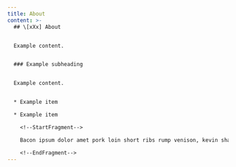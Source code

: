 ```yaml
---
title: About
content: >-
  ## \[xXx] About


  Example content.


  ### Example subheading


  Example content.


  * Example item

  * Example item

    <!--StartFragment-->

    Bacon ipsum dolor amet pork loin short ribs rump venison, kevin shankle tongue beef. Tail beef bresaola turducken, swine prosciutto sirloin tenderloin ground round sausage picanha. Chuck biltong flank brisket meatloaf. Frankfurter bacon shoulder biltong prosciutto. Doner drumstick short ribs rump bacon pig pork belly pork loin capicola kielbasa short loin landjaeger turducken chicken. Tenderloin bresaola short loin jowl swine leberkas, salami picanha turkey. Ribeye salami turducken, chuck sausage venison prosciutto pastrami short loin leberkas.

    <!--EndFragment-->
---
```


